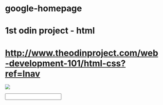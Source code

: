 # google-homepage
# 1st odin project - html 
# http://www.theodinproject.com/web-development-101/html-css?ref=lnav

<!DOCTYPE html>
<html>
<title> "Google" </title>
<body>
	<img src ="https://www.google.com/images/branding/googlelogo/1x/googlelogo_color_272x92dp.png" />
		<p>
			<input type="text"> 
		</p>
		<p>
			<form action="www.google.com" method="POST" name="Google Search"> 
		</p>
			<form action="www.google.com" method="POST" name="I'm Feeling Lucky">
		</p>
</body>
</html>

